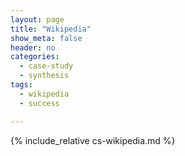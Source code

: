 ```yaml
---
layout: page
title: "Wikipedia"
show_meta: false
header: no
categories:
  - case-study
  - synthesis
tags:
  - wikipedia
  - success

---
```


{% include_relative cs-wikipedia.md %}
